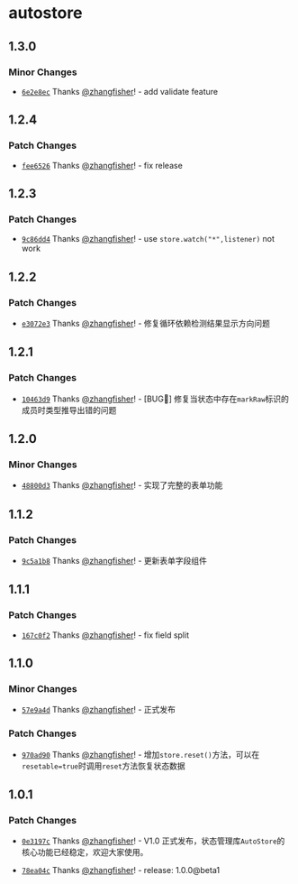 # autostore

## 1.3.0

### Minor Changes

- [`6e2e8ec`](https://github.com/zhangfisher/autostore/commit/6e2e8ec1f3dec54b2cc5f1349f84846a6192713e) Thanks [@zhangfisher](https://github.com/zhangfisher)! - add validate feature

## 1.2.4

### Patch Changes

- [`fee6526`](https://github.com/zhangfisher/autostore/commit/fee652668930bc5fa8c44afad87ba56d0ed2e86c) Thanks [@zhangfisher](https://github.com/zhangfisher)! - fix release

## 1.2.3

### Patch Changes

- [`9c86dd4`](https://github.com/zhangfisher/autostore/commit/9c86dd4c4c60de5d978c833a6b1e2898e2fdcc2b) Thanks [@zhangfisher](https://github.com/zhangfisher)! - use `store.watch("*",listener)` not work

## 1.2.2

### Patch Changes

- [`e3072e3`](https://github.com/zhangfisher/autostore/commit/e3072e34762656794101488b11e1e21e8aff72f0) Thanks [@zhangfisher](https://github.com/zhangfisher)! - 修复循环依赖检测结果显示方向问题

## 1.2.1

### Patch Changes

- [`10463d9`](https://github.com/zhangfisher/autostore/commit/10463d959cc312fa54ea0e329527cce9c1c985f6) Thanks [@zhangfisher](https://github.com/zhangfisher)! - [BUG🐛] 修复当状态中存在`markRaw`标识的成员时类型推导出错的问题

## 1.2.0

### Minor Changes

- [`48800d3`](https://github.com/zhangfisher/autostore/commit/48800d34ee1843ac8a7892337ab4cf8d7697d91e) Thanks [@zhangfisher](https://github.com/zhangfisher)! - 实现了完整的表单功能

## 1.1.2

### Patch Changes

- [`9c5a1b8`](https://github.com/zhangfisher/autostore/commit/9c5a1b8c9f70103cd6f254385edabb4087ab29c9) Thanks [@zhangfisher](https://github.com/zhangfisher)! - 更新表单字段组件

## 1.1.1

### Patch Changes

- [`167c0f2`](https://github.com/zhangfisher/autostore/commit/167c0f21817911883479f6f7b58826b1f89bf2cb) Thanks [@zhangfisher](https://github.com/zhangfisher)! - fix field split

## 1.1.0

### Minor Changes

- [`57e9a4d`](https://github.com/zhangfisher/autostore/commit/57e9a4d306eddb680e1c28c2b142affd1761b359) Thanks [@zhangfisher](https://github.com/zhangfisher)! - 正式发布

### Patch Changes

- [`970ad90`](https://github.com/zhangfisher/autostore/commit/970ad908aaf4e28730082562ba8d475f70f5fa72) Thanks [@zhangfisher](https://github.com/zhangfisher)! - 增加`store.reset()`方法，可以在`resetable=true`时调用`reset`方法恢复状态数据

## 1.0.1

### Patch Changes

- [`0e3197c`](https://github.com/zhangfisher/autostore/commit/0e3197caa84d318a073840482e107bb524b78428) Thanks [@zhangfisher](https://github.com/zhangfisher)! - V1.0 正式发布，状态管理库`AutoStore`的核心功能已经稳定，欢迎大家使用。

- [`78ea04c`](https://github.com/zhangfisher/autostore/commit/78ea04cd3926b183d773a78b7fb1a8fdf5bc2e07) Thanks [@zhangfisher](https://github.com/zhangfisher)! - release: 1.0.0@beta1
